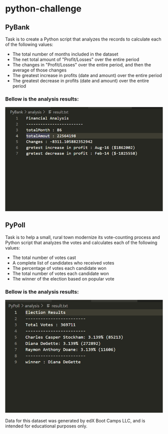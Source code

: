 # python-challenge
## PyBank 
Task is to create a Python script that analyzes the records to calculate each of the following values:

* The total number of months included in the dataset
* The net total amount of "Profit/Losses" over the entire period
* The changes in "Profit/Losses" over the entire period, and then the average of those changes
* The greatest increase in profits (date and amount) over the entire period
* The greatest decrease in profits (date and amount) over the entire period

### Bellow is the analysis results: 
![Alt text](/Images/resultsScreen/pyBank.png "PyBankAnalysisResult" )

## PyPoll
Task is to help a small, rural town modernize its vote-counting process and Python script that analyzes the votes and calculates each of the following values:

* The total number of votes cast
* A complete list of candidates who received votes
* The percentage of votes each candidate won
* The total number of votes each candidate won
* The winner of the election based on popular vote

### Bellow is the analysis results:
![Alt text](/Images/resultsScreen/pyPoll.png "PyPolAnalysisResult" )
























Data for this dataset was generated by edX Boot Camps LLC, and is intended for educational purposes only.